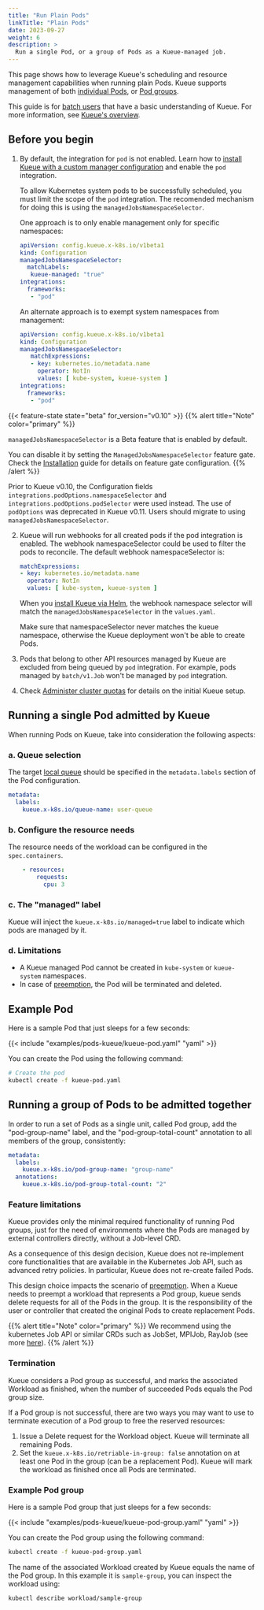 ```yaml
---
title: "Run Plain Pods"
linkTitle: "Plain Pods"
date: 2023-09-27
weight: 6
description: >
  Run a single Pod, or a group of Pods as a Kueue-managed job.
---
```


This page shows how to leverage Kueue's scheduling and resource management
capabilities when running plain Pods. Kueue supports management of both
[individual Pods](#running-a-single-pod-admitted-by-kueue), or
[Pod groups](#running-a-group-of-pods-to-be-admitted-together).

This guide is for [batch users](/docs/tasks#batch-user) that have a basic understanding of Kueue. For more information, see [Kueue's overview](/docs/overview).

## Before you begin

1. By default, the integration for `pod` is not enabled.
   Learn how to [install Kueue with a custom manager configuration](/docs/installation/#install-a-custom-configured-released-version)
   and enable the `pod` integration.

   To allow Kubernetes system pods to be successfully scheduled, you must limit the scope of the `pod` integration.
   The recomended mechanism for doing this is using the `managedJobsNamespaceSelector`.

   One approach is to only enable management only for specific namespaces:
   ```yaml
   apiVersion: config.kueue.x-k8s.io/v1beta1
   kind: Configuration
   managedJobsNamespaceSelector:
     matchLabels:
      kueue-managed: "true"
   integrations:
     frameworks:
      - "pod"
   ```
   An alternate approach is to exempt system namespaces from management:
   ```yaml
   apiVersion: config.kueue.x-k8s.io/v1beta1
   kind: Configuration
   managedJobsNamespaceSelector:
      matchExpressions:
      - key: kubernetes.io/metadata.name
        operator: NotIn
        values: [ kube-system, kueue-system ]
   integrations:
     frameworks:
      - "pod"
   ```

{{< feature-state state="beta" for_version="v0.10" >}}
{{% alert title="Note" color="primary" %}}

`managedJobsNamespaceSelector` is a Beta feature that is enabled by default.

You can disable it by setting the `ManagedJobsNamespaceSelector` feature gate. Check the [Installation](/docs/installation/#change-the-feature-gates-configuration) guide for details on feature gate configuration.
{{% /alert %}}

  Prior to Kueue v0.10, the Configuration fields `integrations.podOptions.namespaceSelector`
  and `integrations.podOptions.podSelector` were used instead. The use of `podOptions` was
  deprecated in Kueue v0.11. Users should migrate to using `managedJobsNamespaceSelector`.


2. Kueue will run webhooks for all created pods if the pod integration is enabled. The webhook namespaceSelector could be 
   used to filter the pods to reconcile. The default webhook namespaceSelector is:
   ```yaml
   matchExpressions:
   - key: kubernetes.io/metadata.name
     operator: NotIn
     values: [ kube-system, kueue-system ]
   ```
   
   When you [install Kueue via Helm](/docs/installation/#install-via-helm), the webhook namespace selector 
   will match the `managedJobsNamespaceSelector` in the `values.yaml`.

   Make sure that namespaceSelector never matches the kueue namespace, otherwise the 
   Kueue deployment won't be able to create Pods.

3. Pods that belong to other API resources managed by Kueue are excluded from being queued by `pod` integration. 
   For example, pods managed by `batch/v1.Job` won't be managed by `pod` integration.

4. Check [Administer cluster quotas](/docs/tasks/manage/administer_cluster_quotas) for details on the initial Kueue setup.

## Running a single Pod admitted by Kueue

When running Pods on Kueue, take into consideration the following aspects:

### a. Queue selection

The target [local queue](/docs/concepts/local_queue) should be specified in the `metadata.labels` section of the Pod configuration.

```yaml
metadata:
  labels:
    kueue.x-k8s.io/queue-name: user-queue
```

### b. Configure the resource needs

The resource needs of the workload can be configured in the `spec.containers`.

```yaml
    - resources:
        requests:
          cpu: 3
```

### c. The "managed" label

Kueue will inject the `kueue.x-k8s.io/managed=true` label to indicate which pods are managed by it.

### d. Limitations

- A Kueue managed Pod cannot be created in `kube-system` or `kueue-system` namespaces.
- In case of [preemption](/docs/concepts/cluster_queue/#preemption), the Pod will
  be terminated and deleted.

## Example Pod

Here is a sample Pod that just sleeps for a few seconds:

{{< include "examples/pods-kueue/kueue-pod.yaml" "yaml" >}}

You can create the Pod using the following command:
```sh
# Create the pod
kubectl create -f kueue-pod.yaml
```

## Running a group of Pods to be admitted together

In order to run a set of Pods as a single unit, called Pod group, add the
"pod-group-name" label, and the "pod-group-total-count" annotation to all
members of the group, consistently:

```yaml
metadata:
  labels:
    kueue.x-k8s.io/pod-group-name: "group-name"
  annotations:
    kueue.x-k8s.io/pod-group-total-count: "2"
```

### Feature limitations

Kueue provides only the minimal required functionality of running Pod groups,
just for the need of environments where the Pods are managed by external
controllers directly, without a Job-level CRD.

As a consequence of this design decision, Kueue does not re-implement core
functionalities that are available in the Kubernetes Job API, such as advanced retry
policies. In particular, Kueue does not re-create failed Pods.

This design choice impacts the scenario of
[preemption](/docs/concepts/cluster_queue/#preemption).
When a Kueue needs to preempt a workload that represents a Pod group, kueue sends
delete requests for all of the Pods in the group. It is the responsibility of the
user or controller that created the original Pods to create replacement Pods.

{{% alert title="Note" color="primary" %}}
We recommend using the kubernetes Job API or similar CRDs such as
JobSet, MPIJob, RayJob (see more [here](/docs/tasks/#batch-user)).
{{% /alert %}}

### Termination

Kueue considers a Pod group as successful, and marks the associated Workload as
finished, when the number of succeeded Pods equals the Pod group size.

If a Pod group is not successful, there are two ways you may want to use to
terminate execution of a Pod group to free the reserved resources:
1. Issue a Delete request for the Workload object. Kueue will terminate all
   remaining Pods.
2. Set the `kueue.x-k8s.io/retriable-in-group: false` annotation on at least
   one Pod in the group (can be a replacement Pod). Kueue will mark the workload
   as finished once all Pods are terminated.

### Example Pod group

Here is a sample Pod group that just sleeps for a few seconds:

{{< include "examples/pods-kueue/kueue-pod-group.yaml" "yaml" >}}

You can create the Pod group using the following command:
```sh
kubectl create -f kueue-pod-group.yaml
```

The name of the associated Workload created by Kueue equals the name of the Pod
group. In this example it is `sample-group`, you can inspect the workload using:
```sh
kubectl describe workload/sample-group
```

